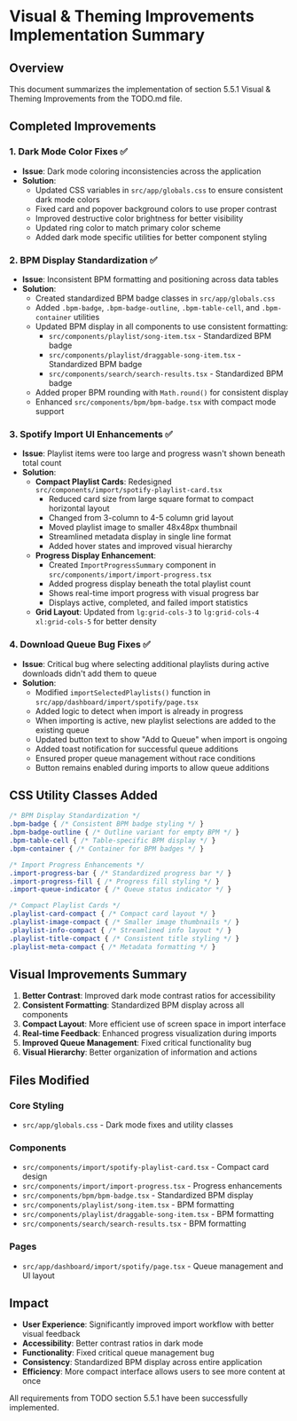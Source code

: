 # Visual & Theming Improvements Implementation Summary

## Overview
This document summarizes the implementation of section 5.5.1 Visual & Theming Improvements from the TODO.md file.

## Completed Improvements

### 1. Dark Mode Color Fixes ✅
- **Issue**: Dark mode coloring inconsistencies across the application
- **Solution**: 
  - Updated CSS variables in `src/app/globals.css` to ensure consistent dark mode colors
  - Fixed card and popover background colors to use proper contrast
  - Improved destructive color brightness for better visibility
  - Updated ring color to match primary color scheme
  - Added dark mode specific utilities for better component styling

### 2. BPM Display Standardization ✅
- **Issue**: Inconsistent BPM formatting and positioning across data tables
- **Solution**:
  - Created standardized BPM badge classes in `src/app/globals.css`
  - Added `.bpm-badge`, `.bpm-badge-outline`, `.bpm-table-cell`, and `.bpm-container` utilities
  - Updated BPM display in all components to use consistent formatting:
    - `src/components/playlist/song-item.tsx` - Standardized BPM badge
    - `src/components/playlist/draggable-song-item.tsx` - Standardized BPM badge  
    - `src/components/search/search-results.tsx` - Standardized BPM badge
  - Added proper BPM rounding with `Math.round()` for consistent display
  - Enhanced `src/components/bpm/bpm-badge.tsx` with compact mode support

### 3. Spotify Import UI Enhancements ✅
- **Issue**: Playlist items were too large and progress wasn't shown beneath total count
- **Solution**:
  - **Compact Playlist Cards**: Redesigned `src/components/import/spotify-playlist-card.tsx`
    - Reduced card size from large square format to compact horizontal layout
    - Changed from 3-column to 4-5 column grid layout
    - Moved playlist image to smaller 48x48px thumbnail
    - Streamlined metadata display in single line format
    - Added hover states and improved visual hierarchy
  - **Progress Display Enhancement**: 
    - Created `ImportProgressSummary` component in `src/components/import/import-progress.tsx`
    - Added progress display beneath the total playlist count
    - Shows real-time import progress with visual progress bar
    - Displays active, completed, and failed import statistics
  - **Grid Layout**: Updated from `lg:grid-cols-3` to `lg:grid-cols-4 xl:grid-cols-5` for better density

### 4. Download Queue Bug Fixes ✅
- **Issue**: Critical bug where selecting additional playlists during active downloads didn't add them to queue
- **Solution**:
  - Modified `importSelectedPlaylists()` function in `src/app/dashboard/import/spotify/page.tsx`
  - Added logic to detect when import is already in progress
  - When importing is active, new playlist selections are added to the existing queue
  - Updated button text to show "Add to Queue" when import is ongoing
  - Added toast notification for successful queue additions
  - Ensured proper queue management without race conditions
  - Button remains enabled during imports to allow queue additions

## CSS Utility Classes Added

```css
/* BPM Display Standardization */
.bpm-badge { /* Consistent BPM badge styling */ }
.bpm-badge-outline { /* Outline variant for empty BPM */ }
.bpm-table-cell { /* Table-specific BPM display */ }
.bpm-container { /* Container for BPM badges */ }

/* Import Progress Enhancements */
.import-progress-bar { /* Standardized progress bar */ }
.import-progress-fill { /* Progress fill styling */ }
.import-queue-indicator { /* Queue status indicator */ }

/* Compact Playlist Cards */
.playlist-card-compact { /* Compact card layout */ }
.playlist-image-compact { /* Smaller image thumbnails */ }
.playlist-info-compact { /* Streamlined info layout */ }
.playlist-title-compact { /* Consistent title styling */ }
.playlist-meta-compact { /* Metadata formatting */ }
```

## Visual Improvements Summary

1. **Better Contrast**: Improved dark mode contrast ratios for accessibility
2. **Consistent Formatting**: Standardized BPM display across all components
3. **Compact Layout**: More efficient use of screen space in import interface
4. **Real-time Feedback**: Enhanced progress visualization during imports
5. **Improved Queue Management**: Fixed critical functionality bug
6. **Visual Hierarchy**: Better organization of information and actions

## Files Modified

### Core Styling
- `src/app/globals.css` - Dark mode fixes and utility classes

### Components
- `src/components/import/spotify-playlist-card.tsx` - Compact card design
- `src/components/import/import-progress.tsx` - Progress enhancements
- `src/components/bpm/bpm-badge.tsx` - Standardized BPM display
- `src/components/playlist/song-item.tsx` - BPM formatting
- `src/components/playlist/draggable-song-item.tsx` - BPM formatting
- `src/components/search/search-results.tsx` - BPM formatting

### Pages
- `src/app/dashboard/import/spotify/page.tsx` - Queue management and UI layout

## Impact

- **User Experience**: Significantly improved import workflow with better visual feedback
- **Accessibility**: Better contrast ratios in dark mode
- **Functionality**: Fixed critical queue management bug
- **Consistency**: Standardized BPM display across entire application
- **Efficiency**: More compact interface allows users to see more content at once

All requirements from TODO section 5.5.1 have been successfully implemented.
